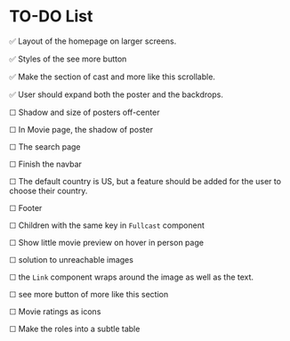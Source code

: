 # TO-DO List

✅ Layout of the homepage on larger screens.

✅ Styles of the see more button

✅ Make the section of cast and more like this scrollable.

✅ User should expand both the poster and the backdrops.

☐ Shadow and size of posters off-center

☐ In Movie page, the shadow of poster

☐ The search page

☐ Finish the navbar

☐ The default country is US, but a feature should be added for the user to choose their country.

☐ Footer

☐ Children with the same key in `Fullcast` component

☐ Show little movie preview on hover in person page

☐ solution to unreachable images

☐ the `Link` component wraps around the image as well as the text.

☐ see more button of more like this section

☐ Movie ratings as icons

☐ Make the roles into a subtle table
